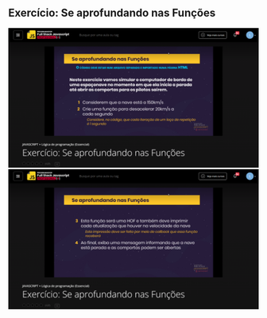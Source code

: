 ## Exercício: Se aprofundando nas Funções

![Screenshot](exercicio-se-aprofundando-nas-funcoes-1.png)
![Screenshot](exercicio-se-aprofundando-nas-funcoes-2.png)